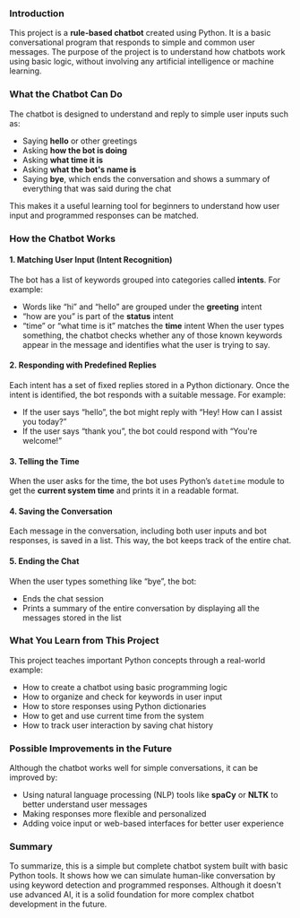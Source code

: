 
### Introduction

This project is a **rule-based chatbot** created using Python. It is a basic conversational program that responds to simple and common user messages. The purpose of the project is to understand how chatbots work using basic logic, without involving any artificial intelligence or machine learning.



### What the Chatbot Can Do

The chatbot is designed to understand and reply to simple user inputs such as:

* Saying **hello** or other greetings
* Asking **how the bot is doing**
* Asking **what time it is**
* Asking **what the bot's name is**
* Saying **bye**, which ends the conversation and shows a summary of everything that was said during the chat

This makes it a useful learning tool for beginners to understand how user input and programmed responses can be matched.



### How the Chatbot Works

#### 1. Matching User Input (Intent Recognition)

The bot has a list of keywords grouped into categories called **intents**. For example:

* Words like “hi” and “hello” are grouped under the **greeting** intent
* “how are you” is part of the **status** intent
* “time” or “what time is it” matches the **time** intent
When the user types something, the chatbot checks whether any of those known keywords appear in the message and identifies what the user is trying to say.


#### 2. Responding with Predefined Replies

Each intent has a set of fixed replies stored in a Python dictionary. Once the intent is identified, the bot responds with a suitable message. For example:

* If the user says “hello”, the bot might reply with “Hey! How can I assist you today?”
* If the user says “thank you”, the bot could respond with “You're welcome!”


#### 3. Telling the Time

When the user asks for the time, the bot uses Python’s `datetime` module to get the **current system time** and prints it in a readable format.


#### 4. Saving the Conversation

Each message in the conversation, including both user inputs and bot responses, is saved in a list. This way, the bot keeps track of the entire chat.


#### 5. Ending the Chat

When the user types something like “bye”, the bot:

* Ends the chat session
* Prints a summary of the entire conversation by displaying all the messages stored in the list



### What You Learn from This Project

This project teaches important Python concepts through a real-world example:

* How to create a chatbot using basic programming logic
* How to organize and check for keywords in user input
* How to store responses using Python dictionaries
* How to get and use current time from the system
* How to track user interaction by saving chat history



### Possible Improvements in the Future

Although the chatbot works well for simple conversations, it can be improved by:

* Using natural language processing (NLP) tools like **spaCy** or **NLTK** to better understand user messages
* Making responses more flexible and personalized
* Adding voice input or web-based interfaces for better user experience



### Summary

To summarize, this is a simple but complete chatbot system built with basic Python tools. It shows how we can simulate human-like conversation by using keyword detection and programmed responses. Although it doesn't use advanced AI, it is a solid foundation for more complex chatbot development in the future.

